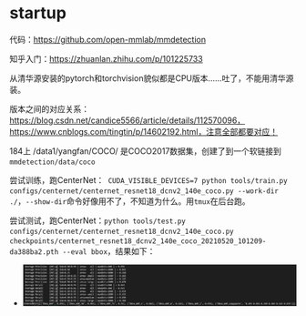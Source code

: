 # startup

代码：https://github.com/open-mmlab/mmdetection

知乎入门：https://zhuanlan.zhihu.com/p/101225733



从清华源安装的pytorch和torchvision貌似都是CPU版本……吐了，不能用清华源装。

版本之间的对应关系：https://blog.csdn.net/candice5566/article/details/112570096，https://www.cnblogs.com/tingtin/p/14602192.html，注意全部都要对应！

184上 /data1/yangfan/COCO/ 是COCO2017数据集，创建了到一个软链接到`mmdetection/data/coco`

尝试训练，跑CenterNet：` CUDA_VISIBLE_DEVICES=7 python tools/train.py configs/centernet/centernet_resnet18_dcnv2_140e_coco.py --work-dir ./`，`--show-dir`命令好像用不了，不知道为什么。用`tmux`在后台跑。

尝试测试，跑CenterNet：`python tools/test.py configs/centernet/centernet_resnet18_dcnv2_140e_coco.py checkpoints/centernet_resnet18_dcnv2_140e_coco_20210520_101209-da388ba2.pth --eval bbox`，结果如下：

- ![centernet](assets/centernet.png)